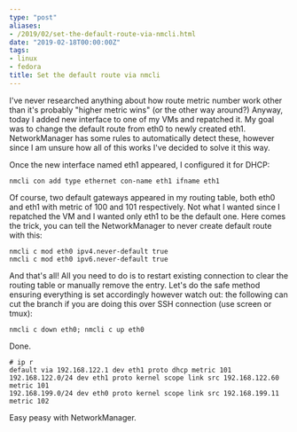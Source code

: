 ```yaml
---
type: "post"
aliases:
- /2019/02/set-the-default-route-via-nmcli.html
date: "2019-02-18T00:00:00Z"
tags:
- linux
- fedora
title: Set the default route via nmcli
---
```


I've never researched anything about how route metric number work other than
it's probably "higher metric wins" (or the other way around?) Anyway, today I
added new interface to one of my VMs and repatched it. My goal was to change
the default route from eth0 to newly created eth1. NetworkManager has some
rules to automatically detect these, however since I am unsure how all of this
works I've decided to solve it this way.

Once the new interface named eth1 appeared, I configured it for DHCP:

    nmcli con add type ethernet con-name eth1 ifname eth1

Of course, two default gateways appeared in my routing table, both eth0 and
eth1 with metric of 100 and 101 respectively. Not what I wanted since I
repatched the VM and I wanted only eth1 to be the default one. Here comes the
trick, you can tell the NetworkManager to never create default route with this:

    nmcli c mod eth0 ipv4.never-default true
    nmcli c mod eth0 ipv6.never-default true

And that's all! All you need to do is to restart existing connection to clear
the routing table or manually remove the entry. Let's do the safe method
ensuring everything is set accordingly however watch out: the following can cut
the branch if you are doing this over SSH connection (use screen or tmux):

    nmcli c down eth0; nmcli c up eth0

Done.

    # ip r
    default via 192.168.122.1 dev eth1 proto dhcp metric 101 
    192.168.122.0/24 dev eth1 proto kernel scope link src 192.168.122.60 metric 101 
    192.168.199.0/24 dev eth0 proto kernel scope link src 192.168.199.11 metric 102 

Easy peasy with NetworkManager.


